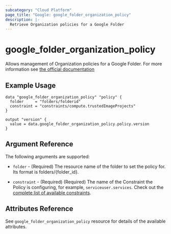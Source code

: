 ```yaml
---
subcategory: "Cloud Platform"
page_title: "Google: google_folder_organization_policy"
description: |-
  Retrieve Organization policies for a Google Folder
---
```


# google\_folder\_organization\_policy

Allows management of Organization policies for a Google Folder. For more information see
[the official
documentation](https://cloud.google.com/resource-manager/docs/organization-policy/overview)

## Example Usage

```hcl
data "google_folder_organization_policy" "policy" {
  folder     = "folders/folderid"
  constraint = "constraints/compute.trustedImageProjects"
}

output "version" {
  value = data.google_folder_organization_policy.policy.version
}
```

## Argument Reference

The following arguments are supported:

* `folder` - (Required) The resource name of the folder to set the policy for. Its format is folders/{folder_id}.

* `constraint` - (Required) (Required) The name of the Constraint the Policy is configuring, for example, `serviceuser.services`. Check out the [complete list of available constraints](https://cloud.google.com/resource-manager/docs/organization-policy/understanding-constraints#available_constraints).


## Attributes Reference

See `google_folder_organization_policy` resource for details of the available attributes.
